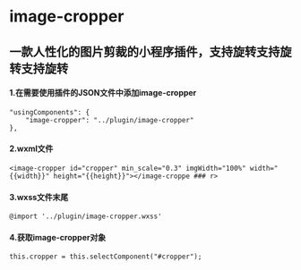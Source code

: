 # image-cropper
一款人性化的图片剪裁的小程序插件，支持旋转支持旋转支持旋转
----
 #### 1.在需要使用插件的JSON文件中添加image-cropper
	"usingComponents": {
	    "image-cropper": "../plugin/image-cropper"
	},
 #### 2.wxml文件
	<image-cropper id="cropper" min_scale="0.3" imgWidth="100%" width="{{width}}" height="{{height}}"></image-croppe ### r>
 #### 3.wxss文件末尾 
	@import '../plugin/image-cropper.wxss'  
 #### 4.获取image-cropper对象
	this.cropper = this.selectComponent("#cropper"); 
